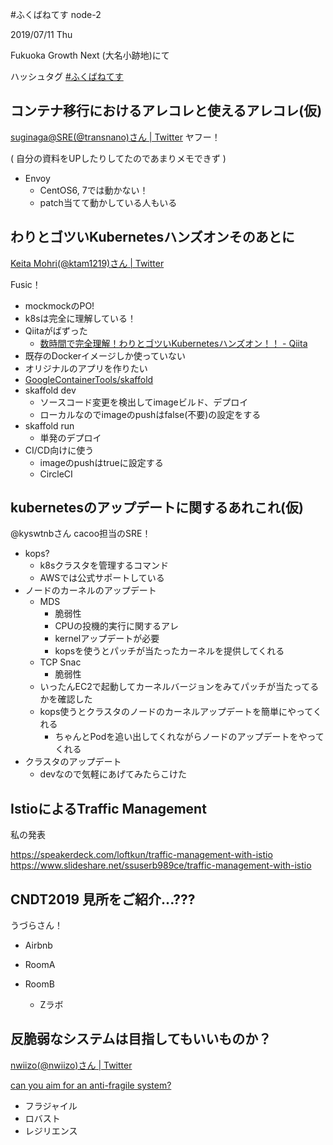 #ふくばねてす node-2

2019/07/11 Thu

Fukuoka Growth Next (大名小跡地)にて

ハッシュタグ [#ふくばねてす](https://twitter.com/search?q=%23%E3%81%B5%E3%81%8F%E3%81%B0%E3%81%AD%E3%81%A6%E3%81%99)

## コンテナ移行におけるアレコレと使えるアレコレ(仮)

[suginaga@SRE(@transnano)さん | Twitter](https://twitter.com/transnano)
ヤフー！

( 自分の資料をUPしたりしてたのであまりメモできず )

- Envoy
  - CentOS6, 7では動かない！
  - patch当てて動かしている人もいる

## わりとゴツいKubernetesハンズオンそのあとに

[Keita Mohri(@ktam1219)さん | Twitter](https://twitter.com/ktam1219)

Fusic！

- mockmockのPO!
- k8sは完全に理解している！
- Qiitaがばずった
  - [数時間で完全理解！わりとゴツいKubernetesハンズオン！！ - Qiita](https://qiita.com/Kta-M/items/ce475c0063d3d3f36d5d)
- 既存のDockerイメージしか使っていない
- オリジナルのアプリを作りたい
- [GoogleContainerTools/skaffold](https://github.com/GoogleContainerTools/skaffold)
- skaffold dev
  - ソースコード変更を検出してimageビルド、デプロイ
  - ローカルなのでimageのpushはfalse(不要)の設定をする
- skaffold run
  - 単発のデプロイ
- CI/CD向けに使う
  - imageのpushはtrueに設定する
  - CircleCI

## kubernetesのアップデートに関するあれこれ(仮)

@kyswtnbさん
 cacoo担当のSRE！


- kops?
  - k8sクラスタを管理するコマンド
  - AWSでは公式サポートしている
- ノードのカーネルのアップデート
  - MDS
    - 脆弱性
    - CPUの投機的実行に関するアレ
    - kernelアップデートが必要
    - kopsを使うとパッチが当たったカーネルを提供してくれる
  - TCP Snac
    - 脆弱性
  - いったんEC2で起動してカーネルバージョンをみてパッチが当たってるかを確認した
  - kops使うとクラスタのノードのカーネルアップデートを簡単にやってくれる
    - ちゃんとPodを追い出してくれながらノードのアップデートをやってくれる
- クラスタのアップデート
  - devなので気軽にあげてみたらこけた

## IstioによるTraffic Management

私の発表

https://speakerdeck.com/loftkun/traffic-management-with-istio
https://www.slideshare.net/ssuserb989ce/traffic-management-with-istio


## CNDT2019 見所をご紹介...???

うづらさん！

- Airbnb

- RoomA
- RoomB
  - Zラボ

## 反脆弱なシステムは目指してもいいものか？

[nwiizo(@nwiizo)さん | Twitter](https://twitter.com/nwiizo)

[can you aim for an anti-fragile system?](https://speakerdeck.com/nwiizo/can-you-aim-for-an-anti-fragile-system)

- フラジャイル
- ロバスト
- レジリエンス

